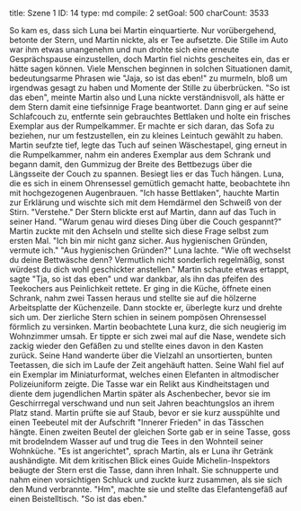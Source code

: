 title:          Szene 1
ID:             14
type:           md
compile:        2
setGoal:        500
charCount:      3533


So kam es, dass sich Luna bei Martin einquartierte. Nur vorübergehend, betonte der Stern, und Martin nickte, als er Tee aufsetzte. Die Stille im Auto war ihm etwas unangenehm und nun drohte sich eine erneute Gesprächspause einzustellen, doch Martin fiel nichts gescheites ein, das er hätte sagen können. Viele Menschen beginnen in solchen Situationen damit, bedeutungsarme Phrasen wie "Jaja, so ist das eben!" zu murmeln, bloß um irgendwas gesagt zu haben und Momente der Stille zu überbrücken.
"So ist das eben", meinte Martin also und Luna nickte verständnisvoll, als hätte er dem Stern damit eine tiefsinnige Frage beantwortet. Dann ging er auf seine Schlafcouch zu, entfernte sein gebrauchtes Bettlaken und holte ein frisches Exemplar aus der Rumpelkammer. Er machte er sich daran, das Sofa zu beziehen, nur um festzustellen, ein zu kleines Leintuch gewählt zu haben. Martin seufzte tief, legte das Tuch auf seinen Wäschestapel, ging erneut in die Rumpelkammer, nahm ein anderes Exemplar aus dem Schrank und begann damit, den Gummizug der Breite des Bettbezugs über die Längsseite der Couch zu spannen. Besiegt lies er das Tuch hängen. Luna, die es sich in einem Ohrensessel gemütlich gemacht hatte, beobachtete ihn mit hochgezogenen Augenbrauen.
"Ich hasse Bettlaken", hauchte Martin zur Erklärung und wischte sich mit dem Hemdärmel den Schweiß von der Stirn.
"Verstehe." Der Stern blickte erst auf Martin, dann auf das Tuch in seiner Hand. "Warum genau wird dieses Ding über die Couch gespannt?"
Martin zuckte mit den Achseln und stellte sich diese Frage selbst zum ersten Mal. "Ich bin mir nicht ganz sicher. Aus hygienischen Gründen, vermute ich."
"Aus hygienischen Gründen?" Luna lachte. "Wie oft wechselst du deine Bettwäsche denn? Vermutlich nicht sonderlich regelmäßig, sonst würdest du dich wohl geschickter anstellen."
Martin schaute etwas ertappt, sagte "Tja, so ist das eben" und war dankbar, als ihn das pfeifen des Teekochers aus Peinlichkeit rettete. Er ging in die Küche, öffnete einen Schrank, nahm zwei Tassen heraus und stellte sie auf die hölzerne Arbeitsplatte der Küchenzeile. Dann stockte er, überlegte kurz und drehte sich um. Der zierliche Stern schien in seinem pompösen Ohrensessel förmlich zu versinken. 
Martin beobachtete Luna kurz, die sich neugierig im Wohnzimmer umsah. Er tippte er sich zwei mal auf die Nase, wendete sich zackig wieder den Gefäßen zu und stellte eines davon in den Kasten zurück. Seine Hand wanderte über die Vielzahl an unsortierten, bunten Teetassen, die sich im Laufe der Zeit angehäuft hatten. Seine Wahl fiel auf ein Exemplar im Miniaturformat, welches einen Elefanten in altmodischer Polizeiuniform zeigte. Die Tasse war ein Relikt aus Kindheitstagen und diente dem jugendlichen Martin später als Aschenbecher, bevor sie im Geschirrregal verschwand und nun seit Jahren beachtungslos an ihrem Platz stand. Martin prüfte sie auf Staub, bevor er sie kurz ausspühlte und einen Teebeutel mit der Aufschrift "Innerer Frieden" in das Tässchen hängte. Einen zweiten Beutel der gleichen Sorte gab er in seine Tasse, goss mit brodelndem Wasser auf und trug die Tees in den Wohnteil seiner Wohnküche. 
"Es ist angerichtet", sprach Martin, als er Luna ihr Getränk aushändigte.
Mit dem kritischen Blick eines Guide Michelin-Inspektors beäugte der Stern erst die Tasse, dann ihren Inhalt. Sie schnupperte und nahm einen vorsichtigen Schluck und zuckte kurz zusammen, als sie sich den Mund verbrannte.
"Hm", machte sie und stellte das Elefantengefäß auf einen Beistelltisch. "So ist das eben."